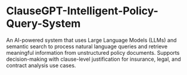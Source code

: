 # ClauseGPT-Intelligent-Policy-Query-System
An AI-powered system that uses Large Language Models (LLMs) and semantic search to process natural language queries and retrieve meaningful information from unstructured policy documents. Supports decision-making with clause-level justification for insurance, legal, and contract analysis use cases.
